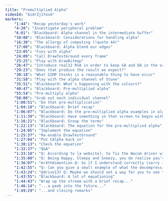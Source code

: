 ```yaml
---
title: "Premultiplied Alpha"
videoId: "bidrZj1YosA"
markers:
    "1:44": "Recap yesterday's work"
    "4:20": "Investigate peripheral problem"
    "6:01": "Blackboard: Alpha channel in the intermediate buffer"
    "10:08": "Blackboard: Considerations for handling alpha"
    "16:30": "The allergy of computing (!quote 44)"
    "17:08": "Blackboard: Alpha blend our edges"
    "23:05": "Fuss with alpha"
    "24:09": "Call DrawTestGround every frame"
    "25:25": "Play with DrawBitmap"
    "26:47": "Introduce real32 RSA in order to keep SA and DA in the same space"
    "29:23": "Does that produce the result we expect?"
    "30:18": "What GIMP thinks is a reasonable thing to have occur"
    "31:58": "Play with the alpha channel of Stone"
    "35:51": "Blackboard: What's happening with the colours?"
    "40:47": "Blackboard: Pre-multiplied alpha"
    "55:54": "Pre-multiply alpha"
    "58:08": "Grab out each individual channel"
    "1:00:51": "Do that pre-multiplication"
    "1:04:18": "Blackboard: Brief recap"
    "1:06:07": "Blackboard: Do the pre-multiplied alpha examples in algebra"
    "1:11:39": "Blackboard: Have something in that screen to begin with"
    "1:16:21": "Blackboard: Group the terms"
    "1:22:13": "Blackboard: The equation for the pre-multiplied alpha"
    "1:24:05": "Implement the equation"
    "1:25:37": "Re-enable DrawTestGround"
    "1:27:04": "Put CAlpha back in"
    "1:30:13": "Check the equation"
    "1:32:37": "Q&A"
    "1:33:18": "Q: According to [a website], to fix the Wacom driver without restarting, stop and start Wacom Professional Tablet Service"
    "1:35:00": "Q: Being Happy, Sleepy and Sneezy, you do realise you're just four dwarves short of a whole crew?"
    "1:36:07": "mr4thdimention Q: So if I understand correctly (sorry if my interpretation just confuses anyone), the reason off-screen rendering was incorrect before pre-multiplied alpha was that, after blending, things in the texture - the colours there - were pre-multiplied because they were multiplied when they were put in the texture. If, for some reason, you didn't want to optimise your code, you could also divide the colour channel by the alpha to get it back to un-pre-multiplied. Is this a reasonable understanding of the issue?"
    "1:42:55": "Q: Can you give a small example of what the decompression step between SimEntity and StoredEntity will look like?"
    "1:43:24": "@drive137 Q: Maybe we should set a way for you to see things like that kind of help, if someone finds a good possible solution. No, I don't know how"
    "1:43:55": "Blackboard: A lot of equationing"
    "1:44:43": "Wrap up the stream with a brief recap..."
    "1:46:14": "...a peek into the future..."
    "1:49:29": "...and closing remarks"
---
```

